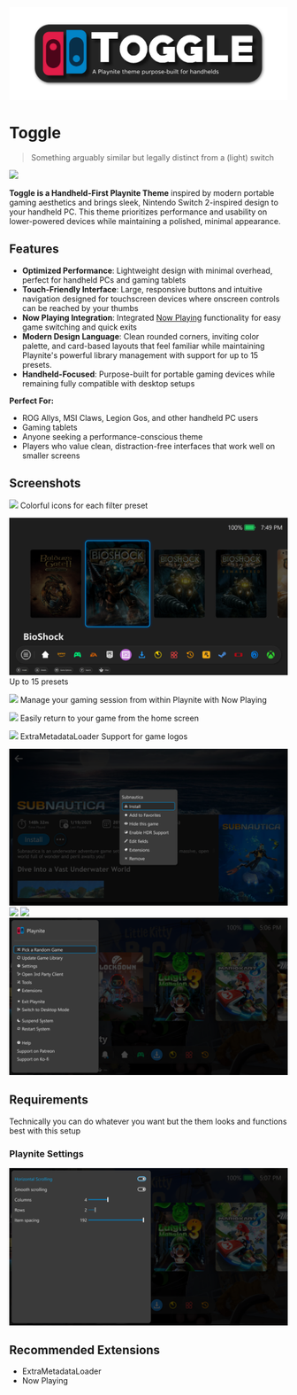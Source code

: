 ![](./screenshots/title.png)

# Toggle

> Something arguably similar but legally distinct from a (light) switch

![](screenshots/home-2.png)

**Toggle is a Handheld-First Playnite Theme** inspired by modern portable gaming aesthetics and brings sleek, Nintendo Switch 2-inspired design to your handheld PC. This theme prioritizes performance and usability on lower-powered devices while maintaining a polished, minimal appearance.

## Features

- **Optimized Performance**: Lightweight design with minimal overhead, perfect for handheld PCs and gaming tablets
- **Touch-Friendly Interface**: Large, responsive buttons and intuitive navigation designed for touchscreen devices where onscreen controls can be reached by your thumbs
- **Now Playing Integration**: Integrated [Now Playing](https://github.com/jonosellier/NowPlaying) functionality for easy game switching and quick exits
- **Modern Design Language**: Clean rounded corners, inviting color palette, and card-based layouts that feel familiar while maintaining Playnite's powerful library management with support for up to 15 presets.
- **Handheld-Focused**: Purpose-built for portable gaming devices while remaining fully compatible with desktop setups

**Perfect For:**
- ROG Allys, MSI Claws, Legion Gos, and other handheld PC users
- Gaming tablets
- Anyone seeking a performance-conscious theme
- Players who value clean, distraction-free interfaces that work well on smaller screens

## Screenshots

![](screenshots/filter-labels.png)
Colorful icons for each filter preset

![](screenshots/full-filter-presets.png)
Up to 15 presets

![](screenshots/game-details-running.png)
Manage your gaming session from within Playnite with Now Playing

![](screenshots/home-now-playing.png)
Easily return to your game from the home screen

![](screenshots/game-details.png)
ExtraMetadataLoader Support for game logos

![](screenshots/game-menu.png)
![](screenshots/home-filter-states.png)
![](screenshots/home.png)
![](screenshots/main-menu.png)

## Requirements

Technically you can do whatever you want but the them looks and functions best with this setup

### Playnite Settings

![](screenshots/recommended-settings.png)

## Recommended Extensions

- ExtraMetadataLoader
- Now Playing